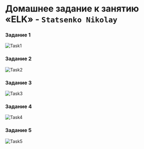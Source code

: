 # Домашнее задание к занятию «ELK» - `Statsenko Nikolay`

### Задание 1

![Task1]()

### Задание 2

![Task2]()

### Задание 3

![Task3]()

### Задание 4

![Task4]()

### Задание 5

![Task5]()
